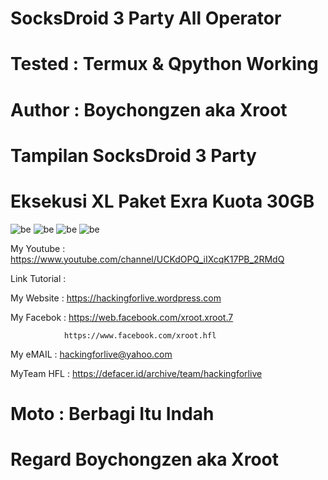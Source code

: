 # SocksDroid 3 Party All Operator

# Tested : Termux & Qpython Working

# Author : Boychongzen aka Xroot

# Tampilan SocksDroid 3 Party
# Eksekusi XL Paket Exra Kuota 30GB
![be](https://raw.githubusercontent.com/boychongzen18/SocksDroid/master/socksdroid.jpg)
![be](https://raw.githubusercontent.com/boychongzen18/SocksDroid/master/popon.jpg)
![be](https://raw.githubusercontent.com/boychongzen18/SocksDroid/master/uler.jpg)
![be](https://raw.githubusercontent.com/boychongzen18/SocksDroid/master/yt.jpg)

My Youtube    : https://www.youtube.com/channel/UCKdOPQ_iIXcqK17PB_2RMdQ

Link Tutorial : 

My Website    : https://hackingforlive.wordpress.com

My Facebok    : https://web.facebook.com/xroot.xroot.7

                https://www.facebook.com/xroot.hfl

My eMAIL      : hackingforlive@yahoo.com

MyTeam HFL    : https://defacer.id/archive/team/hackingforlive

# Moto : Berbagi Itu Indah

# Regard Boychongzen aka Xroot
